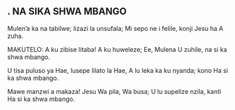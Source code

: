 ## .  NA SIKA SHWA MBANGO

Mulen’a ka na tabilwe; lizazi la unsufala;
Mi sepo ne i felile, konji Jesu ha A zuha.

MAKUTELO:
A ku zibise litaba! A ku huweleze;
Ee, Mulena U zuhile, na si ka shwa mbango.


U tisa puluso ya Hae, lusepe lilato la Hae,
A lu leka ka ku nyanda; kono Ha si ka shwa mbango.


Mawe manzwi a makaza! Jesu Wa pila, Wa busa;
U lu supelize nzila, kanti Ha si ka shwa mbango.

